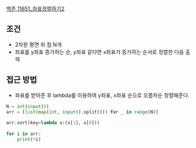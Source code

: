 [백준 11651_좌표정렬하기2](https://www.acmicpc.net/problem/11651)


## 조건
- 2차원 평면 위 점 N개
- 좌표를 y좌표 증가하는 순, y좌표 같다면 x좌표가 증가하는 순서로 정렬한 다음 출력



## 접근 방법
- 좌표를 받아준 후 lambda를 이용하여 y좌표, x좌표 순으로 오름차순 정렬해준다.


```python
N = int(input())  
arr = [list(map(int, input().split())) for _ in range(N)]  
  
arr.sort(key=lambda x:(x[1], x[0]))  
  
for i in arr:  
    print(*i)
```